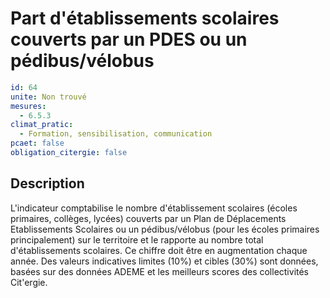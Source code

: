 # Part d'établissements scolaires couverts par un PDES ou un pédibus/vélobus
```yaml
id: 64
unite: Non trouvé
mesures:
  - 6.5.3
climat_pratic:
  - Formation, sensibilisation, communication
pcaet: false
obligation_citergie: false
```
## Description
L'indicateur comptabilise le nombre d'établissement scolaires (écoles primaires, collèges, lycées) couverts par un Plan de Déplacements Etablissements Scolaires ou un pédibus/vélobus (pour les écoles primaires principalement) sur le territoire et le rapporte au nombre total d'établissements scolaires. Ce chiffre doit être en augmentation chaque année. Des valeurs indicatives limites (10%) et cibles (30%) sont données, basées sur des données ADEME et les meilleurs scores des collectivités Cit'ergie.



